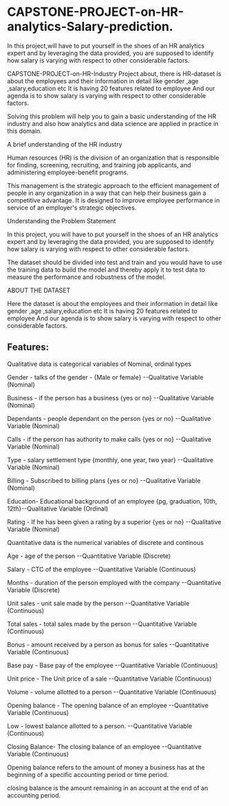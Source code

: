 # CAPSTONE-PROJECT-on-HR-analytics-Salary-prediction.
In this project,will have to put yourself in the shoes of an HR analytics expert and by leveraging the data provided, you are supposed to identify how salary is varying with respect to other considerable factors.


CAPSTONE-PROJECT-on-HR-Industry
Project about, there is HR-dataset is about the employees and their information in detail like gender ,age ,salary,education etc It is having 20 features related to employee And our agenda is to show salary is varying with respect to other considerable factors.

Solving this problem will help you to gain a basic understanding of the HR industry and also how analytics and data science are applied in practice in this domain.

A brief understanding of the HR industry

Human resources (HR) is the division of an organization that is responsible for finding, screening, recruiting, and training job applicants, and administering employee-benefit programs.

This management is the strategic approach to the efficient management of people in any organization in a way that can help their business gain a competitive advantage. It is designed to improve employee performance in service of an employer's strategic objectives.

Understanding the Problem Statement

In this project, you will have to put yourself in the shoes of an HR analytics expert and by leveraging the data provided, you are supposed to identify how salary is varying with respect to other considerable factors.

The dataset should be divided into test and train and you would have to use the training data to build the model and thereby apply it to test data to measure the performance and robustness of the model.

ABOUT THE DATASET

Here the dataset is about the employees and their information in detail like gender ,age ,salary,education etc It is having 20 features related to employee And our agenda is to show salary is varying with respect to other considerable factors.


## Features:

Qualitative data is categorical variables of Nominal, ordinal types

Gender - talks of the gender - {Male or female} --Qualitative Variable (Nominal)

Business - if the person has a business {yes or no} --Qualitative Variable (Nominal)

Dependants - people dependant on the person {yes or no} --Qualitative Variable (Nominal)

Calls - if the person has authority to make calls {yes or no} --Qualitative Variable (Nominal)

Type - salary settlement type {monthly, one year, two year} --Qualitative Variable (Nominal)

Billing - Subscribed to billing plans {yes or no} --Qualitative Variable (Nominal)

Education- Educational background of an employee {pg, graduation, 10th, 12th}--Qualitative Variable (Ordinal)

Rating - If he has been given a rating by a superior {yes or no} --Qualitative Variable (Nominal)


Quantitative data is the numerical variables of discrete and continous


Age - age of the person --Quantitative Variable (Discrete)

Salary - CTC of the employee --Quantitative Variable (Continuous)

Months - duration of the person employed with the company --Quantitative Variable (Discrete)

Unit sales - unit sale made by the person --Quantitative Variable (Continuous)

Total sales - total sales made by the person --Quantitative Variable (Continuous)

Bonus - amount received by a person as bonus for sales --Quantitative Variable (Continuous)

Base pay - Base pay of the employee --Quantitative Variable (Continuous)

Unit price - The Unit price of a sale --Quantitative Variable (Continuous)

Volume - volume allotted to a person --Quantitative Variable (Continuous)

Opening balance - The opening balance of an employee --Quantitative Variable (Continuous)

Low - lowest balance allotted to a person. --Quantitative Variable (Continuous)

Closing Balance- The closing balance of an employee --Quantitative Variable (Continuous)


Opening balance refers to the amount of money a business has at the beginning of a specific accounting period or time period.


closing balance is the amount remaining in an account at the end of an accounting period.



